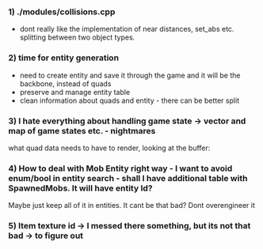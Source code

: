 

### 1) ./modules/collisions.cpp

- dont really like the implementation of near distances, set_abs etc. splitting between two object types. 

### 2) time for entity generation
- need to create entity and save it through the game and it will be the backbone, instead of quads
- preserve and manage entity table
- clean information about quads and entity - there can be better split

### 3) I hate everything about handling game state -> vector and map of game states etc. - nightmares

what quad data needs to have to render, looking at the buffer:

###  4) How to deal with Mob Entity right way - I want to avoid enum/bool in entity search - shall I have additional table with SpawnedMobs. It will have entity Id?
Maybe just keep all of it in entities. It cant be that bad? Dont overengineer it 

### 5) Item texture id -> I messed there something, but its not that bad -> to figure out